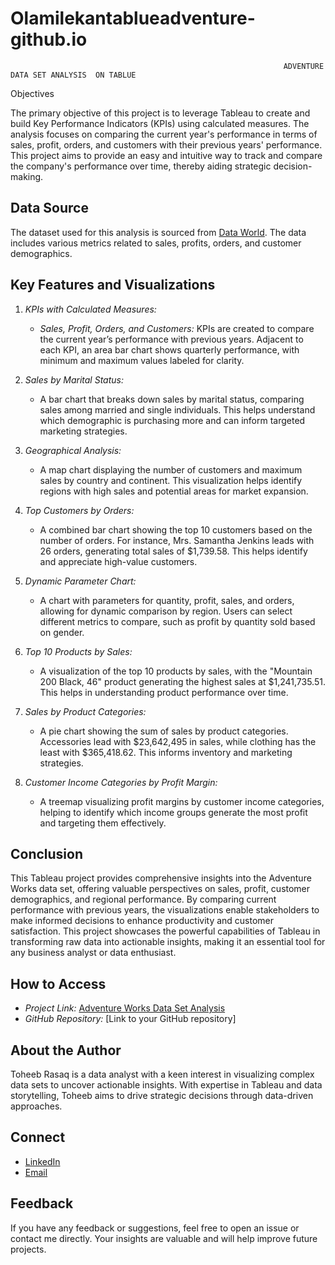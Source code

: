 # Olamilekantablueadventure-github.io
                                                                 ADVENTURE DATA SET ANALYSIS  ON TABLUE

                                                                        

Objectives

The primary objective of this project is to leverage Tableau to create and build Key Performance Indicators (KPIs) using calculated measures. The analysis focuses on comparing the current year's performance in terms of sales, profit, orders, and customers with their previous years' performance. This project aims to provide an easy and intuitive way to track and compare the company's performance over time, thereby aiding strategic decision-making.

## Data Source

The dataset used for this analysis is sourced from [Data World](https://data.world). The data includes various metrics related to sales, profits, orders, and customer demographics.

## Key Features and Visualizations

1. *KPIs with Calculated Measures:*
   - *Sales, Profit, Orders, and Customers:* KPIs are created to compare the current year’s performance with previous years. Adjacent to each KPI, an area bar chart shows quarterly performance, with minimum and maximum values labeled for clarity.

2. *Sales by Marital Status:*
   - A bar chart that breaks down sales by marital status, comparing sales among married and single individuals. This helps understand which demographic is purchasing more and can inform targeted marketing strategies.

3. *Geographical Analysis:*
   - A map chart displaying the number of customers and maximum sales by country and continent. This visualization helps identify regions with high sales and potential areas for market expansion.

4. *Top Customers by Orders:*
   - A combined bar chart showing the top 10 customers based on the number of orders. For instance, Mrs. Samantha Jenkins leads with 26 orders, generating total sales of $1,739.58. This helps identify and appreciate high-value customers.

5. *Dynamic Parameter Chart:*
   - A chart with parameters for quantity, profit, sales, and orders, allowing for dynamic comparison by region. Users can select different metrics to compare, such as profit by quantity sold based on gender.

6. *Top 10 Products by Sales:*
   - A visualization of the top 10 products by sales, with the "Mountain 200 Black, 46" product generating the highest sales at $1,241,735.51. This helps in understanding product performance over time.

7. *Sales by Product Categories:*
   - A pie chart showing the sum of sales by product categories. Accessories lead with $23,642,495 in sales, while clothing has the least with $365,418.62. This informs inventory and marketing strategies.

8. *Customer Income Categories by Profit Margin:*
   - A treemap visualizing profit margins by customer income categories, helping to identify which income groups generate the most profit and targeting them effectively.

## Conclusion

This Tableau project provides comprehensive insights into the Adventure Works data set, offering valuable perspectives on sales, profit, customer demographics, and regional performance. By comparing current performance with previous years, the visualizations enable stakeholders to make informed decisions to enhance productivity and customer satisfaction. This project showcases the powerful capabilities of Tableau in transforming raw data into actionable insights, making it an essential tool for any business analyst or data enthusiast.

## How to Access

- *Project Link:* [Adventure Works Data Set Analysis](https://public.tableau.com/app/profile/toheeb.rasaq/viz/TablueprojectAnalysisDone/Dashboard1)
- *GitHub Repository:* [Link to your GitHub repository]

## About the Author

Toheeb Rasaq is a data analyst with a keen interest in visualizing complex data sets to uncover actionable insights. With expertise in Tableau and data storytelling, Toheeb aims to drive strategic decisions through data-driven approaches.

## Connect

- [LinkedIn](https://www.linkedin.com/in/toheeb-rasaq-292aaa265/)
- [Email](mailto:Toheebrasaq999@gmail.com)

## Feedback

If you have any feedback or suggestions, feel free to open an issue or contact me directly. Your insights are valuable and will help improve future projects.

